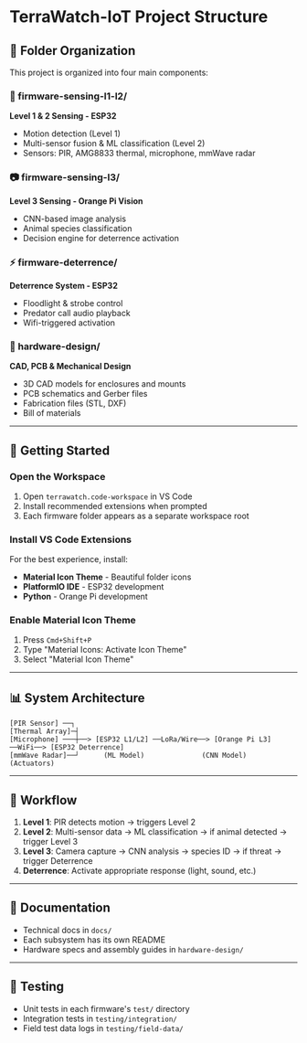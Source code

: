 # TerraWatch-IoT Project Structure

## 📁 Folder Organization

This project is organized into four main components:

### 🔧 firmware-sensing-l1-l2/
**Level 1 & 2 Sensing - ESP32**
- Motion detection (Level 1)
- Multi-sensor fusion & ML classification (Level 2)
- Sensors: PIR, AMG8833 thermal, microphone, mmWave radar

### 📷 firmware-sensing-l3/
**Level 3 Sensing - Orange Pi Vision**
- CNN-based image analysis
- Animal species classification
- Decision engine for deterrence activation

### ⚡ firmware-deterrence/
**Deterrence System - ESP32**
- Floodlight & strobe control
- Predator call audio playback
- Wifi-triggered activation

### 🎨 hardware-design/
**CAD, PCB & Mechanical Design**
- 3D CAD models for enclosures and mounts
- PCB schematics and Gerber files
- Fabrication files (STL, DXF)
- Bill of materials

---

## 🚀 Getting Started

### Open the Workspace
1. Open `terrawatch.code-workspace` in VS Code
2. Install recommended extensions when prompted
3. Each firmware folder appears as a separate workspace root

### Install VS Code Extensions
For the best experience, install:
- **Material Icon Theme** - Beautiful folder icons
- **PlatformIO IDE** - ESP32 development
- **Python** - Orange Pi development

### Enable Material Icon Theme
1. Press `Cmd+Shift+P`
2. Type "Material Icons: Activate Icon Theme"
3. Select "Material Icon Theme"

---

## 📊 System Architecture

```
[PIR Sensor] ──┐
[Thermal Array]─┤
[Microphone] ───┼──> [ESP32 L1/L2] ──LoRa/Wire──> [Orange Pi L3] ──WiFi──> [ESP32 Deterrence]
[mmWave Radar]──┘      (ML Model)              (CNN Model)              (Actuators)
```

---

## 🔄 Workflow

1. **Level 1**: PIR detects motion → triggers Level 2
2. **Level 2**: Multi-sensor data → ML classification → if animal detected → trigger Level 3
3. **Level 3**: Camera capture → CNN analysis → species ID → if threat → trigger Deterrence
4. **Deterrence**: Activate appropriate response (light, sound, etc.)

---

## 📝 Documentation

- Technical docs in `docs/`
- Each subsystem has its own README
- Hardware specs and assembly guides in `hardware-design/`

---

## 🧪 Testing

- Unit tests in each firmware's `test/` directory
- Integration tests in `testing/integration/`
- Field test data logs in `testing/field-data/`
